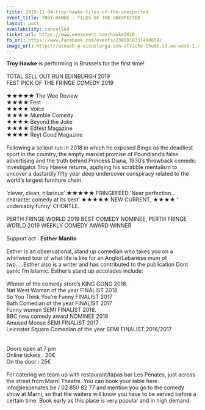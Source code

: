 ```yaml
---
title: 2019-11-04-troy-hawke-tiles-of-the-unexpected
event_title: TROY HAWKE - TILES OF THE UNEXPECTED
layout: post
availability: cancelled
ticket_url: https://www.weezevent.com/hawke2020
fb_url: https://www.facebook.com/events/2385910331490659/
image_url: https://wzeweb-p-visuelorga-evn-affiche-thumb.s3.eu-west-1.amazonaws.com/affiche_500389.thumb53700.1566898758.jpg
---
```

<div><div><div class="_1mf _1mj"><span><span><strong>Troy Hawke</strong> is performing in Brussels for the first time!</span></span></div></div><div><div class="_1mf _1mj">&nbsp;</div></div><div><div class="_1mf _1mj"><span><span>TOTAL SELL OUT RUN EDINBURGH 2019</span></span></div></div><div><div class="_1mf _1mj"><span><span>FEST PICK OF THE FRINGE COMEDY 2019</span></span></div></div><div><div class="_1mf _1mj">&nbsp;</div></div><div><div class="_1mf _1mj"><span><span>★★★★★ The Wee Review</span></span></div></div><div><div class="_1mf _1mj"><span><span>★★★★ Fest</span></span></div></div><div><div class="_1mf _1mj"><span><span>★★★★ Voice</span></span></div></div><div><div class="_1mf _1mj"><span><span>★★★★ Mumble Comedy</span></span></div></div><div><div class="_1mf _1mj"><span><span>★★★★ Beyond the Joke</span></span></div></div><div><div class="_1mf _1mj"><span><span>★★★★ Edfest Magazine</span></span></div></div><div><div class="_1mf _1mj"><span><span>★★★★ Reyt Good Magazine</span></span></div></div><div><div class="_1mf _1mj">&nbsp;</div></div><div><div class="_1mf _1mj"><span><span>Following a sellout run in 2018 in which he exposed Bingo as the deadliest sport in the country, the empty marxist promise of Poundland’s false advertising and the truth behind Princess Diana, 1930’s throwback comedic investigator Troy Hawke returns, applying his scrabble mentalism to uncover a dastardly fifty year deep undercover conspiracy related to the world’s largest furniture chain.</span></span></div></div><div><div class="_1mf _1mj">&nbsp;</div></div><div><div class="_1mf _1mj"><span><span>‘clever, clean, hilarious’ ★★★★★ FRINGEFEED ‘Near perfection…character comedy at its best’ ★★★★★ NEW CURRENT, ★★★★ ‘ undeniably funny’ CHORTLE. </span></span></div></div><div><div class="_1mf _1mj">&nbsp;</div></div><div><div class="_1mf _1mj"><span><span>PERTH FRINGE WORLD 2019 BEST COMEDY NOMINEE, PERTH FRINGE WORLD 2019 WEEKLY COMEDY AWARD WINNER</span></span></div></div><div><div class="_1mf _1mj">&nbsp;</div></div><div><div class="_1mf _1mj"><span><span>Support act : <strong>Esther Manito</strong></span></span></div></div><div><div class="_1mf _1mj">&nbsp;</div></div><div><div class="_1mf _1mj"><span><span>Esther is an observational, stand up comedian who takes you on a whirlwind tour of what life is like for an Anglo/Lebanese mum of two…..Esther also is a writer and has contributed to the publication Dont panic l’m Islamic. Esther’s stand up accolades include:</span></span></div></div><div><div class="_1mf _1mj">&nbsp;</div></div><div><div class="_1mf _1mj"><span><span>Winner of the comedy store’s KING GONG 2018.</span></span></div></div><div><div class="_1mf _1mj"><span><span>Nat West Woman of the year FINALIST 2018</span></span></div></div><div><div class="_1mf _1mj"><span><span>So You Think You’re Funny FINALIST 2017</span></span></div></div><div><div class="_1mf _1mj"><span><span>Bath Comedian of the year FINALIST 2017</span></span></div></div><div><div class="_1mf _1mj"><span><span>Funny women SEMI FINALIST 2018.</span></span></div></div><div><div class="_1mf _1mj"><span><span>BBC new comedy award NOMINEE 2018</span></span></div></div><div><div class="_1mf _1mj"><span><span>Amused Moose SEMI FINALIST 2017</span></span></div></div><div><div class="_1mf _1mj"><span><span>Leicester Square Comedian of the year SEMI FINALIST 2016/2017</span></span></div></div><div><div class="_1mf _1mj">&nbsp;</div></div><div><div class="_1mf _1mj">&nbsp;</div></div><div><div class="_1mf _1mj"><span><span>Doors open at 7 pm</span></span></div></div><div><div class="_1mf _1mj"><span><span>Online tickets : 20€</span></span></div></div><div><div class="_1mf _1mj"><span><span>On the door : 25€</span></span></div></div><div><div class="_1mf _1mj">&nbsp;</div></div><div><div class="_1mf _1mj"><span><span>For catering we team up with restaurant/tapas bar Les Pénates, just across the street from Marni Theatre. You can book your table here info@lespenates.be / 02 850 82 77 and mention you go to the comedy show at Marni, so that the waiters will know you have to be served before a certain time. Book early as this place is very popular and in high demand.</span></span></div></div><div><div class="_1mf _1mj">&nbsp;</div></div></div><p>&nbsp;</p>
